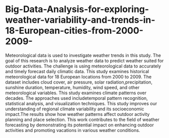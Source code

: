 # Big-Data-Analysis-for-exploring-weather-variability-and-trends-in-18-European-cities-from-2000-2009-
Meteorological data is used to investigate weather trends in this study. The goal of this research is to analyze weather data to predict weather suited for outdoor activities. The challenge is using meteorological data to accurately and timely forecast daily climatic data. This study examines historical meteorological data for 18 European locations from 2000 to 2009. The dataset includes cloud cover, air pressure, solar radiation,precipitation, sunshine duration, temperature, humidity, wind speed, and other meteorological variables. This study examines climate patterns over decades. The approaches used includetemporal pattern recognition, statistical analysis, and visualization techniques. This study improves our understanding of regional climate variability and its socioeconomic impact.The results show how weather patterns affect outdoor activity planning and place selection. This work contributes to the field of weather forecasting by demonstrating its potential impact on enhancing outdoor activities and promoting vacations in various weather conditions.

